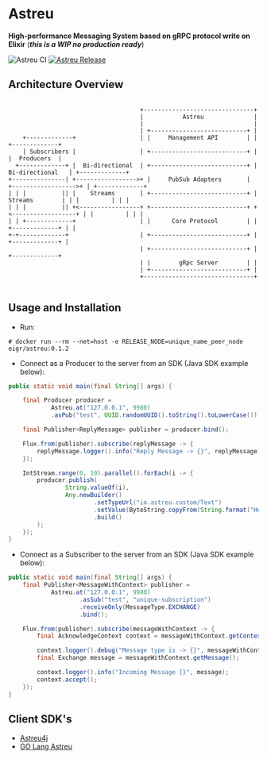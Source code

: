 # Astreu

**High-performance Messaging System based on gRPC protocol write on Elixir** (***this is a WIP no production ready***)

![Astreu CI](https://github.com/eigr/Astreu/workflows/Astreu%20CI/badge.svg) [![Astreu Release](https://github.com/eigr/Astreu/actions/workflows/release.yml/badge.svg)](https://github.com/eigr/Astreu/actions/workflows/release.yml)

## Architecture Overview

```

                                     +-------------------------------+
                                     |           Astreu              |
                                     |                               |
                                     | +---------------------------+ |
    +-------------+                  | |     Management API        | |                   +-------------+
    | Subscribers |                  | +---------------------------+ |                   |  Producers  |
  +-------------+ |  Bi-directional  | +---------------------------+ |  Bi-directional   | +-------------+
+---------------| +----------------->+ |     PubSub Adapters       | +------------------>+ | +-------------+
| | |          || |    Streams       | +---------------------------+ |    Streams        | | |         | | |
| | |          || +<-----------------+ +---------------------------+ +<------------------+ | |         | | |
| | +-------------+                  | |      Core Protocol        | |                   +-------------+ | |
+-+-------------+                    | +---------------------------+ |                     +-------------+ |
                                     | +---------------------------+ |                       +-------------+
                                     | |        gRpc Server        | |
                                     | +---------------------------+ |
                                     +-------------------------------+


```

## Usage and Installation

* Run:

```
# docker run --rm --net=host -e RELEASE_NODE=unique_name_peer_node eigr/astreu:0.1.2
```

* Connect as a Producer to the server from an SDK (Java SDK example below):

```java
public static void main(final String[] args) {

    final Producer producer =
            Astreu.at("127.0.0.1", 9980)
            .asPub("test", UUID.randomUUID().toString().toLowerCase());

    final Publisher<ReplyMessage> publisher = producer.bind(); 

    Flux.from(publisher).subscribe(replyMessage -> {
        replyMessage.logger().info("Reply Message -> {}", replyMessage);
    });

    IntStream.range(0, 10).parallel().forEach(i -> {
        producer.publish(
                String.valueOf(i), 
                Any.newBuilder()
                        .setTypeUrl("io.astreu.custom/Text")
                        .setValue(ByteString.copyFrom(String.format("Hello World Astreu %s", i).getBytes()))
                        .build()
        );
    });
}
```

* Connect as a Subscriber to the server from an SDK (Java SDK example below):

```java
public static void main(final String[] args) {
    final Publisher<MessageWithContext> publisher =
            Astreu.at("127.0.0.1", 9980)
                    .asSub("test", "unique-subscription")
                    .receiveOnly(MessageType.EXCHANGE)
                    .bind(); 

    Flux.from(publisher).subscribe(messageWithContext -> {
        final AcknowledgeContext context = messageWithContext.getContext();

        context.logger().debug("Message type is -> {}", messageWithContext.getType());
        final Exchange message = messageWithContext.getMessage();

        context.logger().info("Incoming Message {}", message);
        context.accept();
    });
}
```

## Client SDK's

* [Astreu4j](https://github.com/eigr/astreu4j)
* [GO Lang Astreu](https://github.com/eigr/astreu-go)
